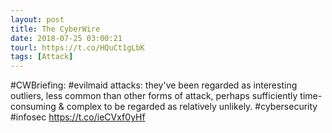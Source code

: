 ```yaml
---
layout: post
title: The CyberWire
date: 2018-07-25 03:00:21
tourl: https://t.co/HQuCt1gLbK
tags: [Attack]
---
```

#CWBriefing: #evilmaid attacks: they've been regarded as interesting outliers, less common than other forms of attack, perhaps sufficiently time-consuming &amp; complex to be regarded as relatively unlikely. #cybersecurity #infosec https://t.co/ieCVxf0yHf